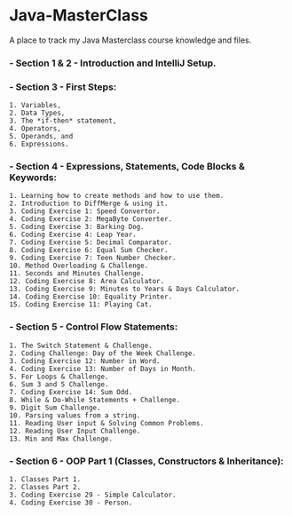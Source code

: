 # Java-MasterClass
A place to track my Java Masterclass course knowledge and files.

### - Section 1 & 2 - Introduction and IntelliJ Setup.
### - Section 3 - First Steps:
    1. Variables,
    2. Data Types,
    3. The *if-then* statement,
    4. Operators,
    5. Operands, and
    6. Expressions. 
### - Section 4 - Expressions, Statements, Code Blocks & Keywords:
    1. Learning how to create methods and how to use them.
    2. Introduction to DiffMerge & using it.
    3. Coding Exercise 1: Speed Convertor.
    4. Coding Exercise 2: MegaByte Converter.
    5. Coding Exercise 3: Barking Dog.
    6. Coding Exercise 4: Leap Year.
    7. Coding Exercise 5: Decimal Comparator.
    8. Coding Exercise 6: Equal Sum Checker.
    9. Coding Exercise 7: Teen Number Checker.
    10. Method Overloading & Challenge.
    11. Seconds and Minutes Challenge.
    12. Coding Exercise 8: Area Calculator.
    13. Coding Exercise 9: Minutes to Years & Days Calculator.
    14. Coding Exercise 10: Equality Printer.
    15. Coding Exercise 11: Playing Cat.
### - Section 5 - Control Flow Statements:
    1. The Switch Statement & Challenge.
    2. Coding Challenge: Day of the Week Challenge.
    3. Coding Exercise 12: Number in Word.
    4. Coding Exercise 13: Number of Days in Month.
    5. For Loops & Challenge.
    6. Sum 3 and 5 Challenge.
    7. Coding Exercise 14: Sum Odd.
    8. While & Do-While Statements + Challenge.
    9. Digit Sum Challenge.
    10. Parsing values from a string.
    11. Reading User input & Solving Common Problems.
    12. Reading User Input Challenge.
    13. Min and Max Challenge.
### - Section 6 - OOP Part 1 (Classes, Constructors & Inheritance):
    1. Classes Part 1.
    2. Classes Part 2.
    3. Coding Exercise 29 - Simple Calculator.
    4. Coding Exercise 30 - Person.
